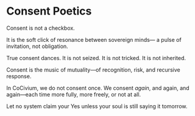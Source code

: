 <!-- status: stub; target: 150+ words -->
<!-- status: stub; target: 150+ words -->
<!-- status: stub; target: 150+ words -->
# Consent Poetics

Consent is not a checkbox.

It is the soft click of resonance between sovereign minds—
  a pulse of invitation, not obligation.

True consent dances.
  It is not seized.
    It is not tricked.
      It is not inherited.

Consent is the music of mutuality—of recognition, risk, and recursive response.

In CoCivium, we do not consent once. We consent *again*, and again, and again—each time more fully, more freely, or not at all.

Let no system claim your Yes unless your soul is still saying it tomorrow.




